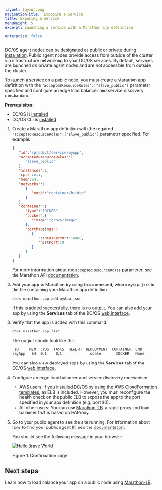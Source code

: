 ```yaml
---
layout: layout.pug
navigationTitle:  Exposing a Service
title: Exposing a Service
menuWeight: 5
excerpt: Launching a service with a Marathon app definition

enterprise: false
---
```



DC/OS agent nodes can be designated as [public](/mesosphere/dcos/1.12/overview/concepts/#public-agent-node) or [private](/mesosphere/dcos/1.12/overview/concepts/#private-agent-node) during [installation](/mesosphere/dcos/1.12/installing/). Public agent nodes provide access from outside of the cluster via infrastructure networking to your DC/OS services. By default, services are launched on private agent nodes and are not accessible from outside the cluster.

To launch a service on a public node, you must create a Marathon app definition with the `"acceptedResourceRoles":["slave_public"]` parameter specified and configure an edge load balancer and service discovery mechanism.

**Prerequisites:**

* DC/OS is [installed](/mesosphere/dcos/1.12/installing/)
* DC/OS CLI is [installed](/mesosphere/dcos/1.12/cli/install/)

1.  Create a Marathon app definition with the required `"acceptedResourceRoles":["slave_public"]` parameter specified. For example:

    ```json
    {
       "id":"/product/service/myApp",
       "acceptedResourceRoles":[
          "slave_public"
       ],
       "instances":1,
       "cpus":0.1,
       "mem":64,
       "networks":[
          {
             "mode":"container/bridge"
          }
       ],
       "container":{
          "type":"DOCKER",
          "docker":{
             "image":"group/image"
          },
          "portMappings":[
             {
                "containerPort":8080,
                "hostPort":0
             }
          ]
       }
    }
    ```

    For more information about the `acceptedResourceRoles` parameter, see the Marathon API [documentation](/mesosphere/dcos/1.12/deploying-services/marathon-api/).

1.  Add your app to Marathon by using this command, where `myApp.json` is the file containing your Marathon app definition.

    ```bash
    dcos marathon app add myApp.json
    ```

    If this is added successfully, there is no output. You can also add your app by using the **Services** tab of the DC/OS [web interface](/mesosphere/dcos/1.12/gui/services/).

1.  Verify that the app is added with this command:

    ```bash
    dcos marathon app list
    ```

    The output should look like this:

    ```bash
     ID     MEM  CPUS  TASKS  HEALTH  DEPLOYMENT  CONTAINER  CMD
    /myApp   64  0.1    0/1    ---      scale       DOCKER   None
    ```

    You can also view deployed apps by using the **Services** tab of the DC/OS [web interface](/mesosphere/dcos/1.12/gui/services/).

1.  Configure an edge load balancer and service discovery mechanism.

    - AWS users: If you installed DC/OS by using the [AWS CloudFormation templates](/mesosphere/dcos/1.12/installing/evaluation/community-supported-methods/aws/), an ELB is included. However, you must reconfigure the health check on the public ELB to expose the app to the port specified in your app definition (e.g. port 80).
    - All other users: You can use [Marathon-LB](/mesosphere/dcos/services/marathon-lb/), a rapid proxy and load balancer that is based on HAProxy.

1.  Go to your public agent to see the site running. For information about how to find your public agent IP, see the [documentation](/mesosphere/dcos/1.12/administering-clusters/locate-public-agent/).

    You should see the following message in your browser:

    ![Hello Brave World](/mesosphere/dcos/1.12/img/helloworld.png)

    Figure 1. Confirmation page

## Next steps

Learn how to load balance your app on a public node using [Marathon-LB](/mesosphere/dcos/1.12/tutorials/dcos-101/marathon-lb/).

